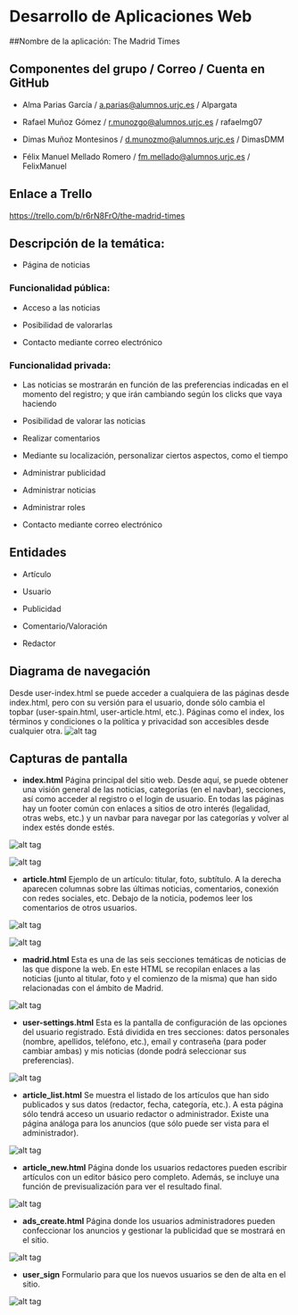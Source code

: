 # Desarrollo de Aplicaciones Web


##Nombre de la aplicación: The Madrid Times



## Componentes del grupo / Correo / Cuenta en GitHub
 
 - Alma Parias García / a.parias@alumnos.urjc.es / Alpargata

 - Rafael Muñoz Gómez / r.munozgo@alumnos.urjc.es / rafaelmg07

 - Dimas Muñoz Montesinos / d.munozmo@alumnos.urjc.es / DimasDMM

 - Félix Manuel Mellado Romero / fm.mellado@alumnos.urjc.es / FelixManuel



## Enlace a Trello

https://trello.com/b/r6rN8FrO/the-madrid-times



## Descripción de la temática:
 - Página de noticias

### Funcionalidad pública:
 
- Acceso a las noticias

 - Posibilidad de valorarlas

 - Contacto mediante correo electrónico

### Funcionalidad privada:
 - Las noticias se mostrarán en función de las preferencias indicadas en el momento del registro; y que irán cambiando según los clicks que vaya haciendo
 - Posibilidad de valorar las noticias
 - Realizar comentarios
 
- Mediante su localización, personalizar ciertos aspectos, como el tiempo

 - Administrar publicidad

 - Administrar noticias

 - Administrar roles

 - Contacto mediante correo electrónico



## Entidades

 - Artículo

 - Usuario
 
 - Publicidad

 - Comentario/Valoración

 - Redactor

## Diagrama de navegación
Desde user-index.html se puede acceder a cualquiera de las páginas desde index.html, pero con su versión para el usuario, donde sólo cambia el topbar (user-spain.html, user-article.html, etc.).
Páginas como el index, los términos y condiciones o la política y privacidad son accesibles desde cualquier otra.
![alt tag](https://github.com/DimasDMM/daw/blob/master/screenshots/Navigation_diagram.png)

## Capturas de pantalla

- **index.html**
Página principal del sitio web. Desde aquí, se puede obtener una visión general de las noticias, categorías (en el navbar), secciones, así como acceder al registro o el login de usuario. En todas las páginas hay un footer común con enlaces a sitios de otro interés (legalidad, otras webs, etc.) y un navbar para navegar por las categorías y volver al index estés donde estés.

![alt tag](https://github.com/DimasDMM/daw/blob/master/screenshots/index.jpg)

![alt tag](https://github.com/DimasDMM/daw/blob/master/screenshots/footer.jpg)

- **article.html**
Ejemplo de un artículo: titular, foto, subtítulo. A la derecha aparecen columnas sobre las últimas noticias, comentarios, conexión con redes sociales, etc. Debajo de la noticia, podemos leer los comentarios de otros usuarios.

![alt tag](https://github.com/DimasDMM/daw/blob/master/screenshots/articulo.jpg)

![alt tag](https://github.com/DimasDMM/daw/blob/master/screenshots/comentarios.jpg)

- **madrid.html**
Esta es una de las seis secciones temáticas de noticias de las que dispone la web. En este HTML se recopilan enlaces a las noticias (junto al titular, foto y el comienzo de la misma) que han sido relacionadas con el ámbito de Madrid.

![alt tag](https://github.com/DimasDMM/daw/blob/master/screenshots/madrid.jpg)

- **user-settings.html**
Esta es la pantalla de configuración de las opciones del usuario registrado. Está dividida en tres secciones: datos personales (nombre, apellidos, teléfono, etc.), email y contraseña (para poder cambiar ambas) y mis noticias (donde podrá seleccionar sus preferencias).

![alt tag](https://github.com/DimasDMM/daw/blob/master/screenshots/ajustes.jpg)

- **article_list.html**
Se muestra el listado de los artículos que han sido publicados y sus datos (redactor, fecha, categoría, etc.). A esta página sólo tendrá acceso un usuario redactor o administrador. Existe una página análoga para los anuncios (que sólo puede ser vista para el administrador).

![alt tag](https://github.com/DimasDMM/daw/blob/master/screenshots/lista_articulos.jpg)

- **article_new.html**
Página donde los usuarios redactores pueden escribir artículos con un editor básico pero completo. Además, se incluye una función de previsualización para ver el resultado final.

![alt tag](https://github.com/DimasDMM/daw/blob/master/screenshots/redactar_articulo.jpg)

- **ads_create.html**
Página donde los usuarios administradores pueden confeccionar los anuncios y gestionar la publicidad que se mostrará en el sitio.

![alt tag](https://github.com/DimasDMM/daw/blob/master/screenshots/redactar_anuncio.jpg)

- **user_sign**
Formulario para que los nuevos usuarios se den de alta en el sitio.

![alt tag](https://github.com/DimasDMM/daw/blob/master/screenshots/registro.jpg)